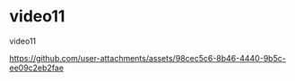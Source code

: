 # video11
video11

https://github.com/user-attachments/assets/98cec5c6-8b46-4440-9b5c-ee09c2eb2fae

